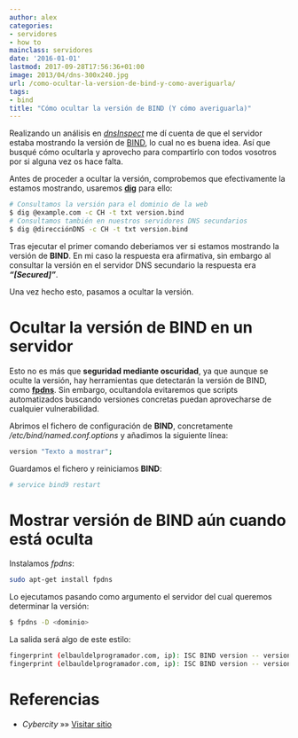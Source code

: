 ```yaml
---
author: alex
categories:
- servidores
- how to
mainclass: servidores
date: '2016-01-01'
lastmod: 2017-09-28T17:56:36+01:00
image: 2013/04/dns-300x240.jpg
url: /como-ocultar-la-version-de-bind-y-como-averiguarla/
tags:
- bind
title: "Cómo ocultar la versión de BIND (Y cómo averiguarla)"
---
```


<figure>
    <amp-img sizes="(min-width: 300px) 300px, 100vw" on="tap:lightbox1" role="button" tabindex="0" layout="responsive" src="/img/2013/04/dns-300x240.jpg" alt="Cómo ocultar la versión de BIND (Y como averiguarla)" width="300px" height="240px"></amp-img>
</figure>

Realizando un análisis en *<a href="http://www.dnsinspect.com" target="_blank">dnsInspect</a>* me dí cuenta de que el servidor estaba mostrando la versión de [BIND][1], lo cual no es buena idea. Así que busqué cómo ocultarla y aprovecho para compartirlo con todos vosotros por si alguna vez os hace falta.

Antes de proceder a ocultar la versión, comprobemos que efectivamente la estamos mostrando, usaremos **[dig][2]** para ello:

<!--more--><!--ad-->

```bash
# Consultamos la versión para el dominio de la web
$ dig @example.com -c CH -t txt version.bind
# Consultamos también en nuestros servidores DNS secundarios
$ dig @direcciónDNS -c CH -t txt version.bind
```

Tras ejecutar el primer comando deberiamos ver si estamos mostrando la versión de **BIND**. En mi caso la respuesta era afirmativa, sin embargo al consultar la versión en el servidor DNS secundario la respuesta era ***&#8220;[Secured]&#8221;***.

Una vez hecho esto, pasamos a ocultar la versión.

# Ocultar la versión de BIND en un servidor

Esto no es más que **seguridad mediante oscuridad**, ya que aunque se oculte la versión, hay herramientas que detectarán la versión de BIND, como **<a href="http://www.cyberciti.biz/tips/howto-remotely-determine-dns-server-version.html" target="_blank">fpdns</a>**. Sin embargo, ocultandola evitaremos que scripts automatizados buscando versiones concretas puedan aprovecharse de cualquier vulnerabilidad.

Abrimos el fichero de configuración de **BIND**, concretamente */etc/bind/named.conf.options* y añadimos la siguiente línea:

```bash
version "Texto a mostrar";
```

Guardamos el fichero y reiniciamos **BIND**:

```bash
# service bind9 restart
```

# Mostrar versión de BIND aún cuando está oculta

Instalamos *fpdns*:

```bash
sudo apt-get install fpdns
```

Lo ejecutamos pasando como argumento el servidor del cual queremos determinar la versión:

```bash
$ fpdns -D <dominio>
```

La salida será algo de este estilo:

```bash
fingerprint (elbauldelprogramador.com, ip): ISC BIND version -- version
fingerprint (elbauldelprogramador.com, ip): ISC BIND version -- version
```

# Referencias

- *Cybercity* »» <a href="http://www.cyberciti.biz/faq/hide-bind9-dns-sever-version/" target="_blank">Visitar sitio</a>

 [1]: https://elbauldelprogramador.com/como-configurar-un-servidor-dns/
 [2]: https://elbauldelprogramador.com/dig-chuleta-basica-de-comandos/ "Dig – Chuleta básica de comandos"
